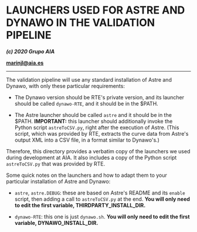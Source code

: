 
LAUNCHERS USED FOR ASTRE AND DYNAWO IN THE VALIDATION PIPELINE
==============================================================

***(c) 2020 Grupo AIA***

**marinjl@aia.es**

-------------------------------------------------------------------------------


The validation pipeline will use any standard installation of Astre
and Dynawo, with only these particular requirements:

  * The Dynawo version should be RTE's private version, and its
    launcher should be called `dynawo-RTE`, and it should be in
    the $PATH.
  
  * The Astre launcher should be called `astre` and it should be in
    the $PATH. **IMPORTANT:** this launcher should additionally invoke
    the Python script `astreToCSV.py`, right after the execution of
    Astre. (This script, which was provided by RTE, extracts the curve
    data from Astre's output XML into a CSV file, in a format similar
    to Dynawo's.)


Therefore, this directory provides a verbatim copy of the launchers we
used during development at AIA. It also includes a copy of the Python
script `astreToCSV.py` that was provided by RTE.

Some quick notes on the launchers and how to adapt them to your
particular installation of Astre and Dynawo:

   * `astre`, `astre.DEBUG`: these are based on Astre's README and its
     `enable` script, then adding a call to `astreToCSV.py` at the
     end. **You will only need to edit the first variable,
     THIRDPARTY_INSTALL_DIR.**
   
   * `dynawo-RTE`: this one is just `dynawo.sh`.  **You will only need
     to edit the first variable, DYNAWO_INSTALL_DIR.**

